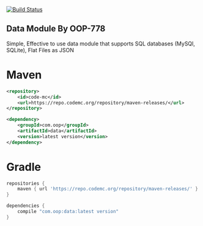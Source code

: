 [![Build Status](https://api.honeybeedev.com/latestVersion/com.oop/data/icon)](https://api.honeybeedev.com/latestVersion/com.oop/data/downloadUrl)

## Data Module By OOP-778
Simple, Effective to use data module that supports SQL databases (MySQl, SQLite), Flat Files as JSON

# Maven
```xml
<repository>
    <id>code-mc</id>
    <url>https://repo.codemc.org/repository/maven-releases/</url>
</repository>

<dependency>
    <groupId>com.oop</groupId>
    <artifactId>data</artifactId>
    <version>latest version</version>
</dependency>
```

# Gradle
```groovy
repositories {
    maven { url 'https://repo.codemc.org/repository/maven-releases/' }
}

dependencies {
    compile "com.oop:data:latest version"
}
```

